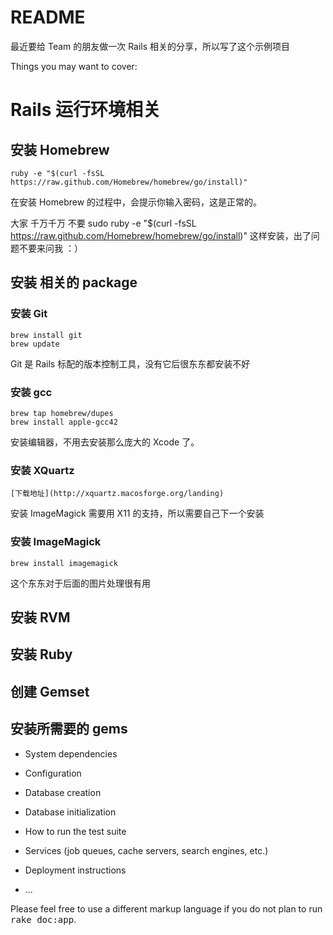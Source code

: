 # README

最近要给 Team 的朋友做一次 Rails 相关的分享，所以写了这个示例项目

Things you may want to cover:

# Rails 运行环境相关

## 安装 Homebrew

	ruby -e "$(curl -fsSL https://raw.github.com/Homebrew/homebrew/go/install)"

在安装 Homebrew 的过程中，会提示你输入密码，这是正常的。

大家 千万千万 不要 sudo ruby -e "$(curl -fsSL https://raw.github.com/Homebrew/homebrew/go/install)" 这样安装，出了问题不要来问我 ：）

## 安装 相关的 package

###  安装 Git

	brew install git
	brew update

Git 是 Rails 标配的版本控制工具，没有它后很东东都安装不好

###  安装 gcc

	brew tap homebrew/dupes
	brew install apple-gcc42

安装编辑器，不用去安装那么庞大的 Xcode 了。

###  安装 XQuartz

	[下载地址](http://xquartz.macosforge.org/landing)

安装 ImageMagick 需要用 X11 的支持，所以需要自己下一个安装

###  安装 ImageMagick

	brew install imagemagick
	
这个东东对于后面的图片处理很有用	


## 安装 RVM

## 安装 Ruby

## 创建 Gemset

## 安装所需要的 gems

* System dependencies

* Configuration

* Database creation

* Database initialization

* How to run the test suite

* Services (job queues, cache servers, search engines, etc.)

* Deployment instructions

* ...


Please feel free to use a different markup language if you do not plan to run
<tt>rake doc:app</tt>.

